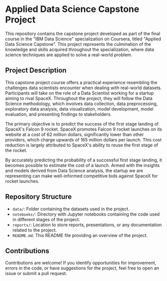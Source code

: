 # Applied Data Science Capstone Project

This repository contains the capstone project developed as part of the final course in the "IBM Data Science" specialization on Coursera, titled "Applied Data Science Capstone". This project represents the culmination of the knowledge and skills acquired throughout the specialization, where data science techniques are applied to solve a real-world problem.

## Project Description

This capstone project course offers a practical experience resembling the challenges data scientists encounter when dealing with real-world datasets. Participants will take on the role of a Data Scientist working for a startup aiming to rival SpaceX. Throughout the project, they will follow the Data Science methodology, which involves data collection, data preprocessing, exploratory data analysis, data visualization, model development, model evaluation, and presenting findings to stakeholders.

The primary objective is to predict the success of the first stage landing of SpaceX's Falcon 9 rocket. SpaceX promotes Falcon 9 rocket launches on its website at a cost of 62 million dollars, significantly lower than other providers, which charge upwards of 165 million dollars per launch. This cost reduction is largely attributed to SpaceX's ability to reuse the first stage of the rocket.

By accurately predicting the probability of a successful first stage landing, it becomes possible to estimate the cost of a launch. Armed with the insights and models derived from Data Science analysis, the startup we are representing can make well-informed competitive bids against SpaceX for rocket launches.

## Repository Structure

- `data/`: Folder containing the datasets used in the project.
- `notebooks/`: Directory with Jupyter notebooks containing the code used in different stages of the project.
- `reports/`: Location to store reports, presentations, or any documentation related to the project.
- `README.md`: This README file providing an overview of the project.

## Contributions

Contributions are welcome! If you identify opportunities for improvement, errors in the code, or have suggestions for the project, feel free to open an issue or submit a pull request.
